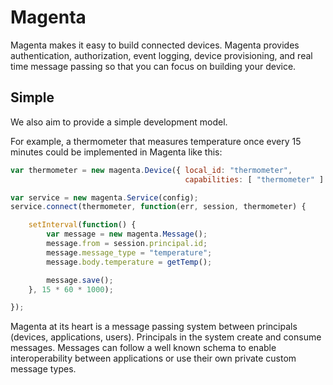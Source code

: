 # Magenta

Magenta makes it easy to build connected devices. Magenta provides authentication, authorization, event logging,
device provisioning, and real time message passing so that you can focus on building your device.


## Simple

We also aim to provide a simple development model.

For example, a thermometer that measures temperature once every 15 minutes could be implemented in Magenta like this:

``` javascript
var thermometer = new magenta.Device({ local_id: "thermometer",
                                       capabilities: [ "thermometer" ] });

var service = new magenta.Service(config);
service.connect(thermometer, function(err, session, thermometer) {

    setInterval(function() {
        var message = new magenta.Message();
        message.from = session.principal.id;
        message.message_type = "temperature";
        message.body.temperature = getTemp();

        message.save();
    }, 15 * 60 * 1000);

});
```

Magenta at its heart is a message passing system between principals (devices, applications, users).  Principals in
the system create and consume messages.  Messages can follow a well known schema to enable interoperability between
applications or use their own private custom message types.